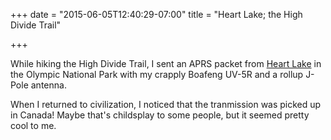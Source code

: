 +++
date = "2015-06-05T12:40:29-07:00"
title = "Heart Lake; the High Divide Trail"

+++

While hiking the High Divide Trail, I sent an APRS packet from 
[Heart Lake](http://aprs.fi/#!mt=roadmap&z=11&ts=1433462400&te=1433548800&call=a%2FAF7NK) 
in the Olympic National Park with my crapply Boafeng UV-5R and a rollup J-Pole 
antenna. 

When I returned to civilization, I noticed that the tranmission was picked up in 
Canada! Maybe that's childsplay to some people, but it seemed pretty cool to me.
